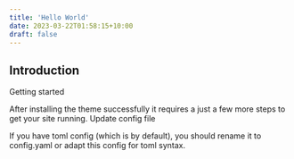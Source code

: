 ```yaml
---
title: 'Hello World'
date: 2023-03-22T01:58:15+10:00
draft: false
---
```


## Introduction

Getting started

After installing the theme successfully it requires a just a few more steps to get your site running.
Update config file

If you have toml config (which is by default), you should rename it to config.yaml or adapt this config for toml syntax.
